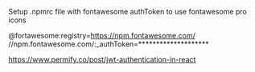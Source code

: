 Setup .npmrc file with fontawesome authToken to use fontawesome pro icons

@fortawesome:registry=https://npm.fontawesome.com/
//npm.fontawesome.com/:_authToken=********************

https://www.permify.co/post/jwt-authentication-in-react